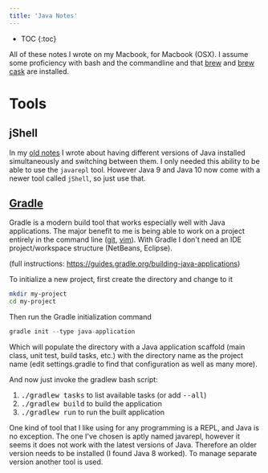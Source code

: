 ```yaml
---
title: 'Java Notes'
---
```

* TOC
{:toc}

All of these notes I wrote on my Macbook, for Macbook (OSX). I assume some
proficiency with bash and the commandline and that [brew][brew] and [brew
cask][brew-cask] are installed.

[tutorial]: https://www.learnenough.com/command-line-tutorial
[iterm2]: https://www.iterm2.com/
[brew]: https://brew.sh
[brew-cask]: https://caskroom.github.io/

# Tools

## jShell

In my [old notes](old) I wrote about having different versions of Java
installed simultaneously and switching between them. I only needed this ability
to be able to use the `javarepl` tool. However Java 9 and Java 10 now come with
a newer tool called `jShell`, so just use that.

## [Gradle][gradle-home]

Gradle is a modern build tool that works especially well with Java
applications. The major benefit to me is being able to work on a
project entirely in the command line ([git][git-home],
[vim][vim-home]). With Gradle I don't need an IDE project/workspace
structure (NetBeans, Eclipse).

(full instructions: <https://guides.gradle.org/building-java-applications>)

To initialize a new project, first create the directory and change to it

```bash
mkdir my-project
cd my-project
```

Then run the Gradle initialization command

```java
gradle init --type java-application
```

Which will populate the directory with a Java application scaffold (main class, unit test, build tasks, etc.) with the directory name as the project name (edit settings.gradle to find that configuration as well as many more).

And now just invoke the gradlew bash script:

1. <kbd>./gradlew tasks</kbd> to list available tasks (or add <kbd>--all</kbd>)
1. <kbd>./gradlew build</kbd> to build the application
1. <kbd>./gradlew run</kbd> to run the built application

[gradle-home]: https://gradle.org
[git-home]: https://git-scm.com
[vim-home]: https://vim.org

One kind of tool that I like using for any programming is a REPL, and Java is
no exception. The one I've chosen is aptly named javarepl, however it seems
it does not work with the latest versions of Java. Therefore an older version
needs to be installed (I found Java 8 worked). To manage separate version
another tool is used.
